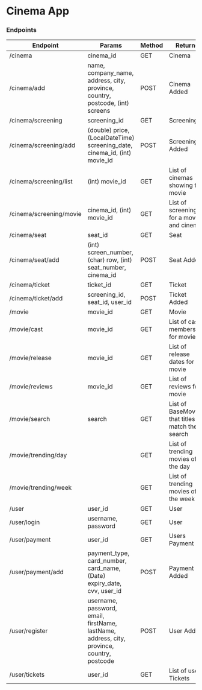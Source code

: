 # Cinema App

### Endpoints

| Endpoint                | Params                                                                                     | Method | Returns                                          |
|-------------------------|--------------------------------------------------------------------------------------------|--------|--------------------------------------------------|
| /cinema                 | cinema_id                                                                                  | GET    | Cinema                                           |
| /cinema/add             | name, company_name, address, city, province, country, postcode, (int) screens              | POST   | Cinema Added                                     |
| /cinema/screening       | screening_id                                                                               | GET    | Screening                                        |
| /cinema/screening/add   | (double) price, (LocalDateTime) screening_date, cinema_id, (int) movie_id                  | POST   | Screening Added                                  |
| /cinema/screening/list  | (int) movie_id                                                                             | GET    | List of cinemas showing the movie                |
| /cinema/screening/movie | cinema_id, (int) movie_id                                                                  | GET    | List of screenings for a movie and cinema        |
| /cinema/seat            | seat_id                                                                                    | GET    | Seat                                             |
| /cinema/seat/add        | (int) screen_number, (char) row, (int) seat_number, cinema_id                              | POST   | Seat Added                                       |
| /cinema/ticket          | ticket_id                                                                                  | GET    | Ticket                                           |
| /cinema/ticket/add      | screening_id, seat_id, user_id                                                             | POST   | Ticket Added                                     |
| /movie                  | movie_id                                                                                   | GET    | Movie                                            |
| /movie/cast             | movie_id                                                                                   | GET    | List of cast members for movie                   |
| /movie/release          | movie_id                                                                                   | GET    | List of release dates for movie                  |
| /movie/reviews          | movie_id                                                                                   | GET    | List of reviews for movie                        |
| /movie/search           | search                                                                                     | GET    | List of BaseMovie's that titles match the search |
| /movie/trending/day     |                                                                                            | GET    | List of trending movies of the day               |
| /movie/trending/week    |                                                                                            | GET    | List of trending movies of the week              |
| /user                   | user_id                                                                                    | GET    | User                                             |
| /user/login             | username, password                                                                         | GET    | User                                             |
| /user/payment           | user_id                                                                                    | GET    | Users Payment                                    |
| /user/payment/add       | payment_type, card_number, card_name, (Date) expiry_date, cvv, user_id                     | POST   | Payment Added                                    |
| /user/register          | username, password, email, firstName, lastName, address, city, province, country, postcode | POST   | User Added                                       |
| /user/tickets           | user_id                                                                                    | GET    | List of users Tickets                            |

